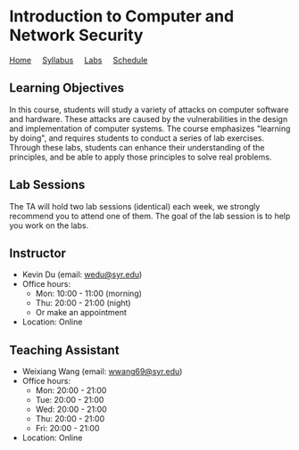 # Introduction to Computer and Network Security

[Home](./index.md) &nbsp;&nbsp;&nbsp; [Syllabus](./syllabus.md)  &nbsp;&nbsp;&nbsp; [Labs](./labs.md) &nbsp;&nbsp;&nbsp; [Schedule](./schedule.md)

## Learning Objectives

In this course, students will study a variety of attacks on computer software
and hardware. These attacks are caused by the vulnerabilities in the design and
implementation of computer systems. The course emphasizes "learning by doing",
and requires students to conduct a series of lab exercises. Through these labs,
students can enhance their understanding of the principles, and be able to
apply those principles to solve real problems.


## Lab Sessions 

The TA will hold two lab sessions (identical) each week, 
we strongly recommend you to attend one of them. 
The goal of the lab session is to help you work 
on the labs. 


## Instructor
  - Kevin Du (email: wedu@syr.edu)
  - Office hours: 
      - Mon: 10:00 - 11:00 (morning)  
      - Thu: 20:00 - 21:00 (night)
      - Or make an appointment
  - Location: Online

## Teaching Assistant

  - Weixiang Wang (email: wwang69@syr.edu)
  - Office hours:
      - Mon: 20:00 - 21:00
      - Tue: 20:00 - 21:00
      - Wed: 20:00 - 21:00
      - Thu: 20:00 - 21:00
      - Fri: 20:00 - 21:00
  - Location: Online 

